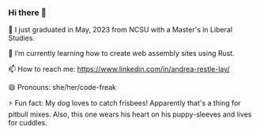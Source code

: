 ### Hi there 👋

🔭 I just graduated in May, 2023 from NCSU with a Master's in Liberal Studies.

🌱 I’m currently learning how to create web assembly sites using Rust.

📫 How to reach me: https://www.linkedin.com/in/andrea-restle-lay/

😄 Pronouns: she/her/code-freak

⚡ Fun fact: My dog loves to catch frisbees! Apparently that's a thing for pitbull mixes. Also, this one wears his heart on his puppy-sleeves and lives for cuddles. 

<!--
**arrestle/arrestle** is a ✨ _special_ ✨ repository because its `README.md` (this file) appears on your GitHub profile.

Here are some ideas to get you started:

- 🔭 I’m currently working on ...
- 🌱 I’m currently learning ...
- 👯 I’m looking to collaborate on ...
- 🤔 I’m looking for help with ...
- 💬 Ask me about ...
- 📫 How to reach me: ...
- 😄 Pronouns: ...
- ⚡ Fun fact: ...
-->
